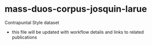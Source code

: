 # mass-duos-corpus-josquin-larue
Contrapuntal Style dataset
- this file will be updated with workflow details and links to related publications
